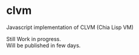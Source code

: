 # clvm

Javascript implementation of CLVM (Chia Lisp VM)

Still Work in progress.  
Will be published in few days.
